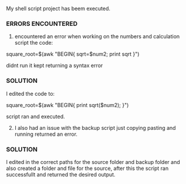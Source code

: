 My shell script project has beem executed.

### ERRORS ENCOUNTERED 

1. encountered an error when working on the numbers and calculation script the code:

square_root=$(awk "BEGIN{ sqrt=$num2; print sqrt }")

didnt run it kept returning a syntax error

### SOLUTION 

I edited the code to:

square_root=$(awk "BEGIN{ print sqrt($num2); }")

script ran and executed.


2. I also had an issue with the backup script just copying pasting and running returned an error.

### SOLUTION 

I edited in the correct paths for the source folder and backup folder and also created a folder and file for the source, after this the script ran successfullt and returned the desired output.